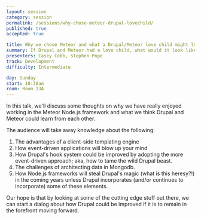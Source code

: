 ```yaml
---
layout: session
category: session
permalink: /sessions/why-chose-meteor-drupal-lovechild/
published: true
accepted: true

title: Why we chose Meteor and what a Drupal/Meteor love child might look like
summary: If Drupal and Meteor had a love child, what would it look like?
presenters: Casey Cobb, Stephen Pope
track: Development
difficulty: Intermediate

day: Sunday
start: 10:30am
room: Room 13A
---
```


In this talk, we'll discuss some thoughts on why we have really enjoyed working in the Meteor Node.js framework and what we think Drupal and Meteor could learn from each other.

The audience will take away knowledge about the following:

1. The advantages of a client-side templating engine
2. How event-driven applications will blow up your mind
3. How Drupal's hook system could be improved by adopting the more event-driven approach; aka, how to tame the wild Drupal beast.
4. The challenges of architecting data in Mongodb.
5. How Node.js frameworks will steal Drupal's magic (what is this heresy?!) in the coming years unless Drupal incorporates (and/or continues to incorporate) some of these elements.

Our hope is that by looking at some of the cutting edge stuff out there, we can start a dialog about how Drupal could be improved if it is to remain in the forefront moving forward.
